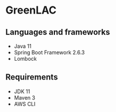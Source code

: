 # GreenLAC
## Languages and frameworks
- Java 11
- Spring Boot Framework 2.6.3
- Lombock
## Requirements
- JDK 11
- Maven 3
- AWS CLI

